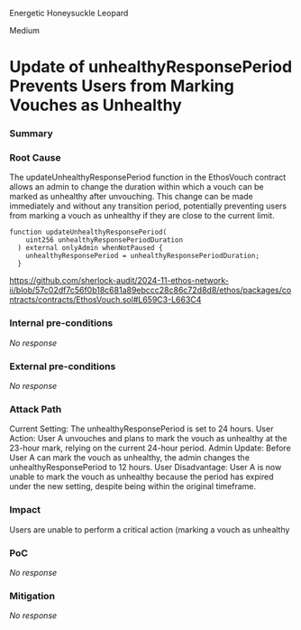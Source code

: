 Energetic Honeysuckle Leopard

Medium

# Update of unhealthyResponsePeriod Prevents Users from Marking Vouches as Unhealthy

### Summary





### Root Cause

The updateUnhealthyResponsePeriod function in the EthosVouch contract allows an admin to change the duration within which a vouch can be marked as unhealthy after unvouching. This change can be made immediately and without any transition period, potentially preventing users from marking a vouch as unhealthy if they are close to the current limit.

```solidity
function updateUnhealthyResponsePeriod(
    uint256 unhealthyResponsePeriodDuration
  ) external onlyAdmin whenNotPaused {
    unhealthyResponsePeriod = unhealthyResponsePeriodDuration;
  }
```

https://github.com/sherlock-audit/2024-11-ethos-network-ii/blob/57c02df7c56f0b18c681a89ebccc28c86c72d8d8/ethos/packages/contracts/contracts/EthosVouch.sol#L659C3-L663C4

### Internal pre-conditions

_No response_

### External pre-conditions

_No response_

### Attack Path

Current Setting: The unhealthyResponsePeriod is set to 24 hours.
User Action: User A unvouches and plans to mark the vouch as unhealthy at the 23-hour mark, relying on the current 24-hour period.
Admin Update: Before User A can mark the vouch as unhealthy, the admin changes the unhealthyResponsePeriod to 12 hours.
User Disadvantage: User A is now unable to mark the vouch as unhealthy because the period has expired under the new setting, despite being within the original timeframe.

### Impact

Users are unable to perform a critical action (marking a vouch as unhealthy

### PoC

_No response_

### Mitigation

_No response_